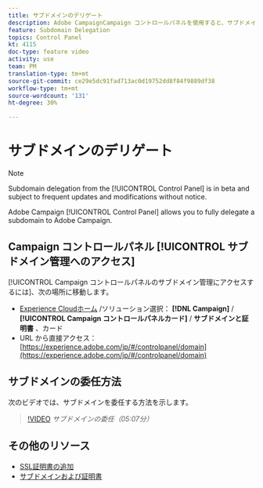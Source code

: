 ```yaml
---
title: サブドメインのデリゲート
description: Adobe CampaignCampaign コントロールパネルを使用すると、サブドメインをAdobe Campaignに完全に委任できます。 それには、次の手順に従います。
feature: Subdomain Delegation
topics: Control Panel
kt: 4115
doc-type: feature video
activity: use
team: PM
translation-type: tm+mt
source-git-commit: ce29e5dc91fad713ac0d19752dd8f84f9889df38
workflow-type: tm+mt
source-wordcount: '131'
ht-degree: 30%

---
```



# サブドメインのデリゲート

>[!NOTE]
>
> Subdomain delegation from the [!UICONTROL Control Panel] is in beta and subject to frequent updates and modifications without notice.

Adobe Campaign [!UICONTROL Control Panel] allows you to fully delegate a subdomain to Adobe Campaign.

## Campaign コントロールパネル [!UICONTROL サブドメイン管理へのアクセス]

[!UICONTROL Campaign コントロールパネルのサブドメイン管理にアクセスするには]、次の場所に移動します。

* [Experience Cloudホーム](https://experience.adobe.com/jp/#/home) /ソリューション選択： **[!DNL Campaign]** / **[!UICONTROL Campaign コントロールパネルカード]** / **サブドメインと証明書** 、カード
* URL から直接アクセス：[https://experience.adobe.com/jp/#/controlpanel/domain](https://experience.adobe.com/jp/#/controlpanel/domain)

## サブドメインの委任方法

次のビデオでは、サブドメインを委任する方法を示します。

>[!VIDEO](https://video.tv.adobe.com/v/31390?quality=12)
*サブドメインの委任（05:07分）*

## その他のリソース

* [SSL証明書の追加](/help/acc/monitoring-campaign-classic/control-panel/adding-ssl-certificates.md)
* [サブドメインおよび証明書](https://docs.adobe.com/content/help/ja-JP/control-panel/using/subdomains-and-certificates/renewing-subdomain-certificate.html)
